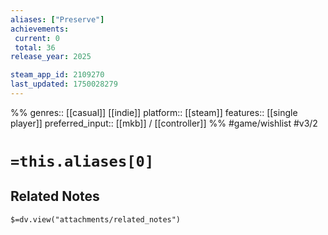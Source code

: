 ```yaml
---
aliases: ["Preserve"]
achievements:
 current: 0
 total: 36
release_year: 2025

steam_app_id: 2109270
last_updated: 1750028279
---
```

%%
genres:: [[casual]] [[indie]]
platform:: [[steam]]
features:: [[single player]]
preferred_input:: [[mkb]] / [[controller]]
%%
#game/wishlist
#v3/2

# `=this.aliases[0]`
## Related Notes
`$=dv.view("attachments/related_notes")`